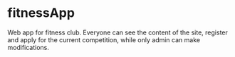 # fitnessApp
Web app for fitness club. Everyone can see the content of the site, register and apply for the current competition, while only admin can make modifications. 

